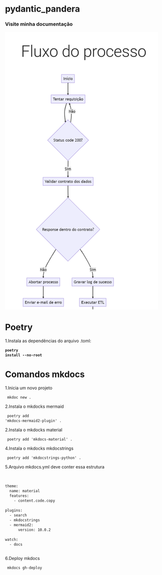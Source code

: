 ﻿# pydantic_pandera

### Visite minha documentação
[![image](/pic/image.png)](https://thiagoholandaramalho.github.io/pydantic_pandera/)

# Poetry 

1.Instala as dependências do arquivo .toml: <pre><code>**poetry install --no-root**</code></pre>

# Comandos mkdocs

1.Inicia um novo projeto <pre><code> mkdoc new . </code></pre>
2.Instala o mkdocks mermaid <pre><code> poetry add 'mkdocs-mermaid2-plugin' . </code></pre>
2.Instala o mkdocks material <pre><code> poetry add 'mkdocs-material' . </code></pre>
4.Instala o mkdocks mkdocstrings <pre><code> poetry add 'mkdocstrings-python' . </code></pre>

5.Arquivo mkdocs.yml deve conter essa estrutura

<pre><code>

theme:
  name: material
  features:
    - content.code.copy

plugins:
  - search
  - mkdocstrings
  - mermaid2:
      version: 10.0.2

watch:
  - docs

</pre></code>

6.Deploy mkdocs <pre><code> mkdocs gh-deploy  </pre></code>
